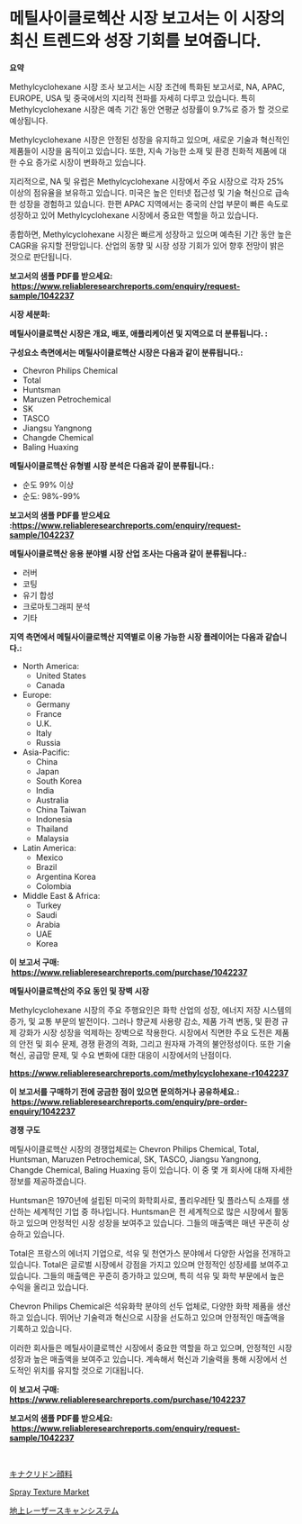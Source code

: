 <p><h1>메틸사이클로헥산 시장 보고서는 이 시장의 최신 트렌드와 성장 기회를 보여줍니다.</h1></p><p><strong>요약</strong></p>
<p><p>Methylcyclohexane 시장 조사 보고서는 시장 조건에 특화된 보고서로, NA, APAC, EUROPE, USA 및 중국에서의 지리적 전파를 자세히 다루고 있습니다. 특히 Methylcyclohexane 시장은 예측 기간 동안 연평균 성장률이 9.7%로 증가 할 것으로 예상됩니다.</p><p>Methylcyclohexane 시장은 안정된 성장을 유지하고 있으며, 새로운 기술과 혁신적인 제품들이 시장을 움직이고 있습니다. 또한, 지속 가능한 소재 및 환경 친화적 제품에 대한 수요 증가로 시장이 변화하고 있습니다. </p><p>지리적으로, NA 및 유럽은 Methylcyclohexane 시장에서 주요 시장으로 각자 25% 이상의 점유율을 보유하고 있습니다. 미국은 높은 인터넷 접근성 및 기술 혁신으로 급속한 성장을 경험하고 있습니다. 한편 APAC 지역에서는 중국의 산업 부문이 빠른 속도로 성장하고 있어 Methylcyclohexane 시장에서 중요한 역할을 하고 있습니다.</p><p>종합하면, Methylcyclohexane 시장은 빠르게 성장하고 있으며 예측된 기간 동안 높은 CAGR을 유지할 전망입니다. 산업의 동향 및 시장 성장 기회가 있어 향후 전망이 밝은 것으로 판단됩니다.</p></p>
<p><strong>보고서의 샘플 PDF를 받으세요: &nbsp;<a href="https://www.reliableresearchreports.com/enquiry/request-sample/1042237">https://www.reliableresearchreports.com/enquiry/request-sample/1042237</a></strong></p>
<p><strong>시장 세분화:</strong></p>
<p><strong> 메틸사이클로헥산 시장은 개요, 배포, 애플리케이션 및 지역으로 더 분류됩니다. :</strong></p>
<p><strong>구성요소 측면에서는 메틸사이클로헥산 시장은 다음과 같이 분류됩니다.:</strong></p>
<p><ul><li>Chevron Philips Chemical</li><li>Total</li><li>Huntsman</li><li>Maruzen Petrochemical</li><li>SK</li><li>TASCO</li><li>Jiangsu Yangnong</li><li>Changde Chemical</li><li>Baling Huaxing</li></ul></p>
<p><strong> 메틸사이클로헥산 유형별 시장 분석은 다음과 같이 분류됩니다.:</strong></p>
<p><ul><li>순도 99% 이상</li><li>순도: 98%-99%</li></ul></p>
<p><strong>보고서의 샘플 PDF를 받으세요 :<a href="https://www.reliableresearchreports.com/enquiry/request-sample/1042237">https://www.reliableresearchreports.com/enquiry/request-sample/1042237</a></strong></p>
<p><strong> 메틸사이클로헥산 응용 분야별 시장 산업 조사는 다음과 같이 분류됩니다.:</strong></p>
<p><ul><li>러버</li><li>코팅</li><li>유기 합성</li><li>크로마토그래피 분석</li><li>기타</li></ul></p>
<p><strong>지역 측면에서 메틸사이클로헥산 지역별로 이용 가능한 시장 플레이어는 다음과 같습니다.:</strong></p>
<p><ul>
    <li>
        North America:
        <ul>
            <li>United States</li>
            <li>Canada</li>
        </ul>
    </li>
    <li>
        Europe:
        <ul>
            <li>Germany</li>
            <li>France</li>
            <li>U.K.</li>
            <li>Italy</li>
            <li>Russia</li>
        </ul>
    </li>
    <li>
        Asia-Pacific:
        <ul>
            <li>China</li>
            <li>Japan</li>
            <li>South Korea</li>
            <li>India</li>
            <li>Australia</li>
            <li>China Taiwan</li>
            <li>Indonesia</li>
            <li>Thailand</li>
            <li>Malaysia</li>
        </ul>
    </li>
    <li>
        Latin America:
        <ul>
            <li>Mexico</li>
            <li>Brazil</li>
            <li>Argentina Korea</li>
            <li>Colombia</li>
        </ul>
    </li>
    <li>
        Middle East & Africa:
        <ul>
            <li>Turkey</li>
            <li>Saudi</li>
            <li>Arabia</li>
            <li>UAE</li>
            <li>Korea</li>
        </ul>
    </li>
    </ul></p>
<p><strong>이 보고서 구매: &nbsp;<a href="https://www.reliableresearchreports.com/purchase/1042237">https://www.reliableresearchreports.com/purchase/1042237</a></strong></p>
<p><strong>메틸사이클로헥산의 주요 동인 및 장벽 시장</strong></p>
<p><p>Methylcyclohexane 시장의 주요 주행요인은 화학 산업의 성장, 에너지 저장 시스템의 증가, 및 교통 부문의 발전이다. 그러나 향균제 사용량 감소, 제품 가격 변동, 및 환경 규제 강화가 시장 성장을 억제하는 장벽으로 작용한다. 시장에서 직면한 주요 도전은 제품의 안전 및 회수 문제, 경쟁 환경의 격화, 그리고 원자재 가격의 불안정성이다. 또한 기술 혁신, 공급망 문제, 및 수요 변화에 대한 대응이 시장에서의 난점이다.</p></p>
<p><strong><a href="https://www.reliableresearchreports.com/methylcyclohexane-r1042237">https://www.reliableresearchreports.com/methylcyclohexane-r1042237</a></strong></p>
<p><strong>이 보고서를 구매하기 전에 궁금한 점이 있으면 문의하거나 공유하세요.: &nbsp;<a href="https://www.reliableresearchreports.com/enquiry/pre-order-enquiry/1042237">https://www.reliableresearchreports.com/enquiry/pre-order-enquiry/1042237</a></strong></p>
<p><strong>경쟁 구도</strong></p>
<p><p>메틸사이클로헥산 시장의 경쟁업체로는 Chevron Philips Chemical, Total, Huntsman, Maruzen Petrochemical, SK, TASCO, Jiangsu Yangnong, Changde Chemical, Baling Huaxing 등이 있습니다. 이 중 몇 개 회사에 대해 자세한 정보를 제공하겠습니다.</p><p>Huntsman은 1970년에 설립된 미국의 화학회사로, 폴리우레탄 및 플라스틱 소재를 생산하는 세계적인 기업 중 하나입니다. Huntsman은 전 세계적으로 많은 시장에서 활동하고 있으며 안정적인 시장 성장을 보여주고 있습니다. 그들의 매출액은 매년 꾸준히 상승하고 있습니다.</p><p>Total은 프랑스의 에너지 기업으로, 석유 및 천연가스 분야에서 다양한 사업을 전개하고 있습니다. Total은 글로벌 시장에서 강점을 가지고 있으며 안정적인 성장세를 보여주고 있습니다. 그들의 매출액은 꾸준히 증가하고 있으며, 특히 석유 및 화학 부문에서 높은 수익을 올리고 있습니다.</p><p>Chevron Philips Chemical은 석유화학 분야의 선두 업체로, 다양한 화학 제품을 생산하고 있습니다. 뛰어난 기술력과 혁신으로 시장을 선도하고 있으며 안정적인 매출액을 기록하고 있습니다.</p><p>이러한 회사들은 메틸사이클로헥산 시장에서 중요한 역할을 하고 있으며, 안정적인 시장 성장과 높은 매출액을 보여주고 있습니다. 계속해서 혁신과 기술력을 통해 시장에서 선도적인 위치를 유지할 것으로 기대됩니다.</p></p>
<p><strong>이 보고서 구매: &nbsp; <a href="https://www.reliableresearchreports.com/purchase/1042237">https://www.reliableresearchreports.com/purchase/1042237</a></strong></p>
<p><strong>보고서의 샘플 PDF를 받으세요: &nbsp;<a href="https://www.reliableresearchreports.com/enquiry/request-sample/1042237">https://www.reliableresearchreports.com/enquiry/request-sample/1042237</a></strong><strong></strong></p>
<p>&nbsp;</p>
<p><p><a href="https://medium.com/@boydsmitham37/%E3%82%AD%E3%83%8A%E3%82%AF%E3%83%AA%E3%83%89%E3%83%B3%E9%A1%94%E6%96%99%E5%B8%82%E5%A0%B4-%E5%B8%82%E5%A0%B4cagr-%E5%B8%82%E5%A0%B4%E3%83%88%E3%83%AC%E3%83%B3%E3%83%89-%E3%81%8A%E3%82%88%E3%81%B3%E6%88%90%E9%95%B7%E6%88%A6%E7%95%A5%E3%81%AB%E9%96%A2%E3%81%99%E3%82%8B%E3%82%A4%E3%83%B3%E3%82%B5%E3%82%A4%E3%83%88-5864f799f090">キナクリドン顔料</a></p><p><a href="https://picayune-night-cbd.notion.site/Spray-Texture-Market-Offers-Provide-Insightful-Data-for-the-Time-Period-from-2024-to-2031-and-also-P-1546e43482ca49b689c5b44411eec720">Spray Texture Market</a></p><p><a href="https://medium.com/@larrycruz525/%E9%99%B8%E4%B8%8A%E3%83%AC%E3%83%BC%E3%82%B6%E3%83%BC%E3%82%B9%E3%82%AD%E3%83%A3%E3%83%B3%E3%82%B7%E3%82%B9%E3%83%86%E3%83%A0%E5%B8%82%E5%A0%B4-%E7%A8%AE%E9%A1%9E-%E3%82%A2%E3%83%97%E3%83%AA%E3%82%B1%E3%83%BC%E3%82%B7%E3%83%A7%E3%83%B3-%E5%9C%B0%E7%90%86%E3%81%AB%E3%82%88%E3%82%8B%E5%8C%85%E6%8B%AC%E7%9A%84%E8%A9%95%E4%BE%A1-8ec59b064b54">地上レーザースキャンシステム</a></p></p>